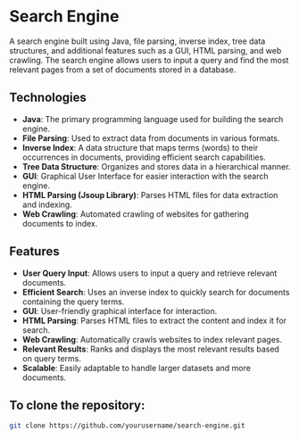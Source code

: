 # Search Engine

A search engine built using Java, file parsing, inverse index, tree data structures, and additional features such as a GUI, HTML parsing, and web crawling. The search engine allows users to input a query and find the most relevant pages from a set of documents stored in a database.


## Technologies

- **Java**: The primary programming language used for building the search engine.
- **File Parsing**: Used to extract data from documents in various formats.
- **Inverse Index**: A data structure that maps terms (words) to their occurrences in documents, providing efficient search capabilities.
- **Tree Data Structure**: Organizes and stores data in a hierarchical manner.
- **GUI**: Graphical User Interface for easier interaction with the search engine.
- **HTML Parsing (Jsoup Library)**: Parses HTML files for data extraction and indexing.
- **Web Crawling**: Automated crawling of websites for gathering documents to index.

## Features

- **User Query Input**: Allows users to input a query and retrieve relevant documents.
- **Efficient Search**: Uses an inverse index to quickly search for documents containing the query terms.
- **GUI**: User-friendly graphical interface for interaction.
- **HTML Parsing**: Parses HTML files to extract the content and index it for search.
- **Web Crawling**: Automatically crawls websites to index relevant pages.
- **Relevant Results**: Ranks and displays the most relevant results based on query terms.
- **Scalable**: Easily adaptable to handle larger datasets and more documents.

## To clone the repository:
   ```bash
   git clone https://github.com/yourusername/search-engine.git

